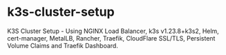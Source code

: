 # k3s-cluster-setup
K3S Cluster Setup - Using NGINX Load Balancer, k3s v1.23.8+k3s2, Helm, cert-manager, MetalLB, Rancher, Traefik, CloudFlare SSL/TLS, Persistent Volume Claims and Traefik Dashboard.
